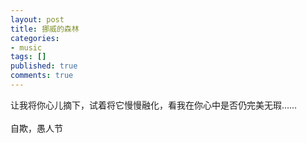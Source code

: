 ```yaml
---
layout: post
title: 挪威的森林
categories:
- music
tags: []
published: true
comments: true
---
```

<p><p>让我将你心儿摘下，试着将它慢慢融化，看我在你心中是否仍完美无瑕……<br /><br />自欺，愚人节</p>
<a href="http://space.daqingedu.com/music/nwdsl.mp3"></a></p>
